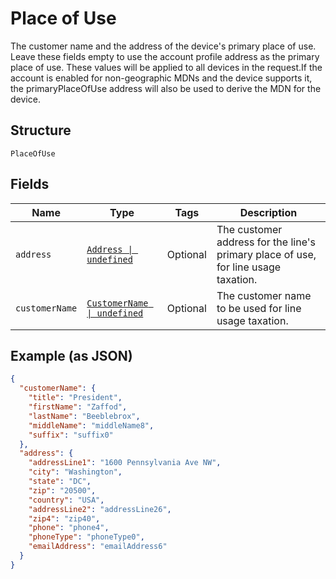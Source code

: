 
# Place of Use

The customer name and the address of the device's primary place of use. Leave these fields empty to use the account profile address as the primary place of use. These values will be applied to all devices in the request.If the account is enabled for non-geographic MDNs and the device supports it, the primaryPlaceOfUse address will also be used to derive the MDN for the device.

## Structure

`PlaceOfUse`

## Fields

| Name | Type | Tags | Description |
|  --- | --- | --- | --- |
| `address` | [`Address \| undefined`](../../doc/models/address.md) | Optional | The customer address for the line's primary place of use, for line usage taxation. |
| `customerName` | [`CustomerName \| undefined`](../../doc/models/customer-name.md) | Optional | The customer name to be used for line usage taxation. |

## Example (as JSON)

```json
{
  "customerName": {
    "title": "President",
    "firstName": "Zaffod",
    "lastName": "Beeblebrox",
    "middleName": "middleName8",
    "suffix": "suffix0"
  },
  "address": {
    "addressLine1": "1600 Pennsylvania Ave NW",
    "city": "Washington",
    "state": "DC",
    "zip": "20500",
    "country": "USA",
    "addressLine2": "addressLine26",
    "zip4": "zip40",
    "phone": "phone4",
    "phoneType": "phoneType0",
    "emailAddress": "emailAddress6"
  }
}
```

